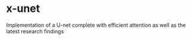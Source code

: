 # x-unet
Implementation of a U-net complete with efficient attention as well as the latest research findings
